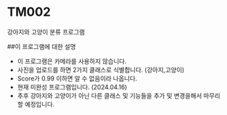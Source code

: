 # TM002
강아지와 고양이 분류 프로그램

##이 프로그램에 대한 설명

- 이 프로그램은 카메라를 사용하지 않습니다.
- 사진을 업로드를 하면 2가지 클래스로 식별합니다. (강아지,고양이)
- Score가 0.99 이하면 알 수 없음이라 나옵니다.
- 현재 미완성 프로그램입니다. (2024.04.16)
- 추후 강아지와 고양이가 아닌 다른 클래스 및 기능들을 추가 및 변경을해서 마무리 할 예정입니다.
